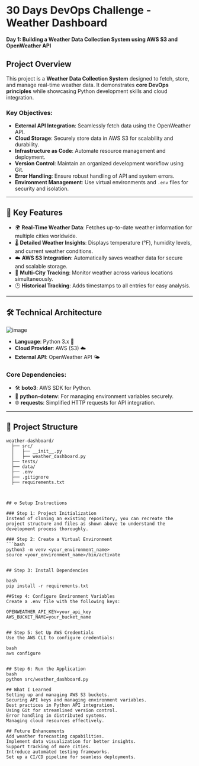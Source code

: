 # 30 Days DevOps Challenge - Weather Dashboard  
**Day 1: Building a Weather Data Collection System using AWS S3 and OpenWeather API**

## Project Overview  
This project is a **Weather Data Collection System** designed to fetch, store, and manage real-time weather data. It demonstrates **core DevOps principles** while showcasing Python development skills and cloud integration.  

### Key Objectives:  
- **External API Integration**: Seamlessly fetch data using the OpenWeather API.  
- **Cloud Storage**: Securely store data in AWS S3 for scalability and durability.  
- **Infrastructure as Code**: Automate resource management and deployment.  
- **Version Control**: Maintain an organized development workflow using Git.  
- **Error Handling**: Ensure robust handling of API and system errors.  
- **Environment Management**: Use virtual environments and `.env` files for security and isolation.  

---

## 🌟 Key Features  
- 🌍 **Real-Time Weather Data**: Fetches up-to-date weather information for multiple cities worldwide.  
- 🌡️ **Detailed Weather Insights**: Displays temperature (°F), humidity levels, and current weather conditions.  
- ☁️ **AWS S3 Integration**: Automatically saves weather data for secure and scalable storage.  
- 📌 **Multi-City Tracking**: Monitor weather across various locations simultaneously.  
- 🕒 **Historical Tracking**: Adds timestamps to all entries for easy analysis.  

---

## 🛠️ Technical Architecture  
![image](https://github.com/user-attachments/assets/ead09058-b216-4d58-ac81-acdce10494b8)

- **Language**: Python 3.x 🐍  
- **Cloud Provider**: AWS (S3) ☁️  
- **External API**: OpenWeather API 🌤️



### Core Dependencies:  
- 🛠️ **boto3**: AWS SDK for Python.  
- 🔑 **python-dotenv**: For managing environment variables securely.  
- 🌐 **requests**: Simplified HTTP requests for API integration.  

---

## 📂 Project Structure  

```plaintext
weather-dashboard/
  ├── src/
  │   ├── __init__.py
  │   ├── weather_dashboard.py
  ├── tests/
  ├── data/
  ├── .env
  ├── .gitignore
  ├── requirements.txt



## ⚙️ Setup Instructions  

### Step 1: Project Initialization  
Instead of cloning an existing repository, you can recreate the project structure and files as shown above to understand the development process thoroughly.  

### Step 2: Create a Virtual Environment  
```bash
python3 -m venv <your_environment_name>
source <your_environment_name>/bin/activate


## Step 3: Install Dependencies

bash
pip install -r requirements.txt

##Step 4: Configure Environment Variables
Create a .env file with the following keys:

OPENWEATHER_API_KEY=your_api_key  
AWS_BUCKET_NAME=your_bucket_name  


## Step 5: Set Up AWS Credentials
Use the AWS CLI to configure credentials:

bash
aws configure


## Step 6: Run the Application
bash
python src/weather_dashboard.py

## What I Learned
Setting up and managing AWS S3 buckets.
Securing API keys and managing environment variables.
Best practices in Python API integration.
Using Git for streamlined version control.
Error handling in distributed systems.
Managing cloud resources effectively.

## Future Enhancements
Add weather forecasting capabilities.
Implement data visualization for better insights.
Support tracking of more cities.
Introduce automated testing frameworks.
Set up a CI/CD pipeline for seamless deployments.
